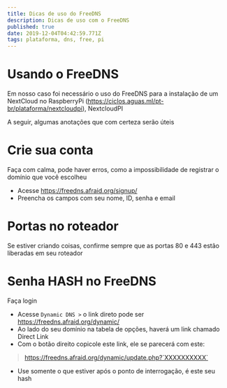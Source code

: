 ```yaml
---
title: Dicas de uso do FreeDNS
description: Dicas de uso com o FreeDNS
published: true
date: 2019-12-04T04:42:59.771Z
tags: plataforma, dns, free, pi
---
```


# Usando o FreeDNS
Em nosso caso foi necessário o uso do FreeDNS para a instalação de um NextCloud no RaspberryPi (https://ciclos.aguas.ml/pt-br/plataforma/nextcloudpi), NextcloudPI

A seguir, algumas anotações que com certeza serão úteis

# Crie sua conta
Faça com calma, pode haver erros, como a impossibilidade de registrar o domínio que você escolheu

- Acesse https://freedns.afraid.org/signup/
- Preencha os campos com seu nome, ID, senha e email

# Portas no roteador
Se estiver criando coisas, confirme sempre que as portas 80 e 443 estão liberadas em seu roteador

# Senha HASH no FreeDNS
Faça login

- Acesse `Dynamic DNS >` o link direto pode ser https://freedns.afraid.org/dynamic/
- Ao lado do seu domínio na tabela de opções, haverá um link chamado Direct Link
- Com o botão direito copicole este link, ele se parecerá com este:

> https://freedns.afraid.org/dynamic/update.php?`XXXXXXXXXX`

- Use somente o que estiver após o ponto de interrogação, é este seu hash
